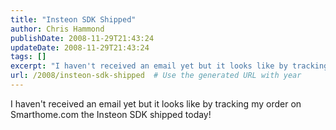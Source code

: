 ```yaml
---
title: "Insteon SDK Shipped"
author: Chris Hammond
publishDate: 2008-11-29T21:43:24
updateDate: 2008-11-29T21:43:24
tags: []
excerpt: "I haven't received an email yet but it looks like by tracking my order on Smarthome.com the Insteon SDK shipped today!"
url: /2008/insteon-sdk-shipped  # Use the generated URL with year
---
```

<p>I haven't received an email yet but it looks like by tracking my order on Smarthome.com the Insteon SDK shipped today!</p>
